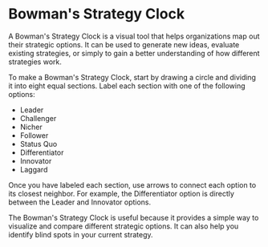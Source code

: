 # Bowman's Strategy Clock

A Bowman's Strategy Clock is a visual tool that helps organizations map out their strategic options. It can be used to generate new ideas, evaluate existing strategies, or simply to gain a better understanding of how different strategies work.

To make a Bowman's Strategy Clock, start by drawing a circle and dividing it into eight equal sections. Label each section with one of the following options:

- Leader
- Challenger
- Nicher
- Follower
- Status Quo
- Differentiator
- Innovator
- Laggard

Once you have labeled each section, use arrows to connect each option to its closest neighbor. For example, the Differentiator option is directly between the Leader and Innovator options.

The Bowman's Strategy Clock is useful because it provides a simple way to visualize and compare different strategic options. It can also help you identify blind spots in your current strategy.
